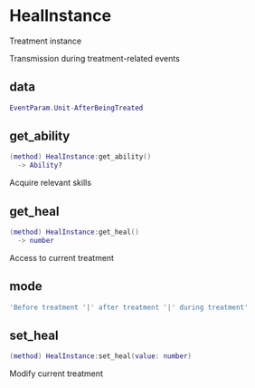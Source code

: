 # HealInstance

Treatment instance

Transmission during treatment-related events

## data

```lua
EventParam.Unit-AfterBeingTreated
```

## get_ability

```lua
(method) HealInstance:get_ability()
  -> Ability?
```

 Acquire relevant skills
## get_heal

```lua
(method) HealInstance:get_heal()
  -> number
```

 Access to current treatment
## mode

```lua
'Before treatment '|' after treatment '|' during treatment'
```

## set_heal

```lua
(method) HealInstance:set_heal(value: number)
```

 Modify current treatment

